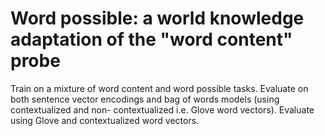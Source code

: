 # Word possible: a world knowledge adaptation of the "word content" probe

Train on a mixture of word content and word possible tasks. Evaluate on both
sentence vector encodings and bag of words models (using contextualized and non-
contextualized i.e. Glove word vectors). Evaluate using Glove and contextualized
word vectors. 
